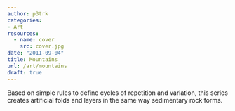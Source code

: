 ```yaml
---
author: p3trk
categories:
- Art
resources:
  - name: cover
    src: cover.jpg
date: "2011-09-04"
title: Mountains
url: /art/mountains
draft: true
---
```


Based on simple rules to define cycles of repetition and variation, this series creates artificial folds and layers in the same way sedimentary rock forms.
